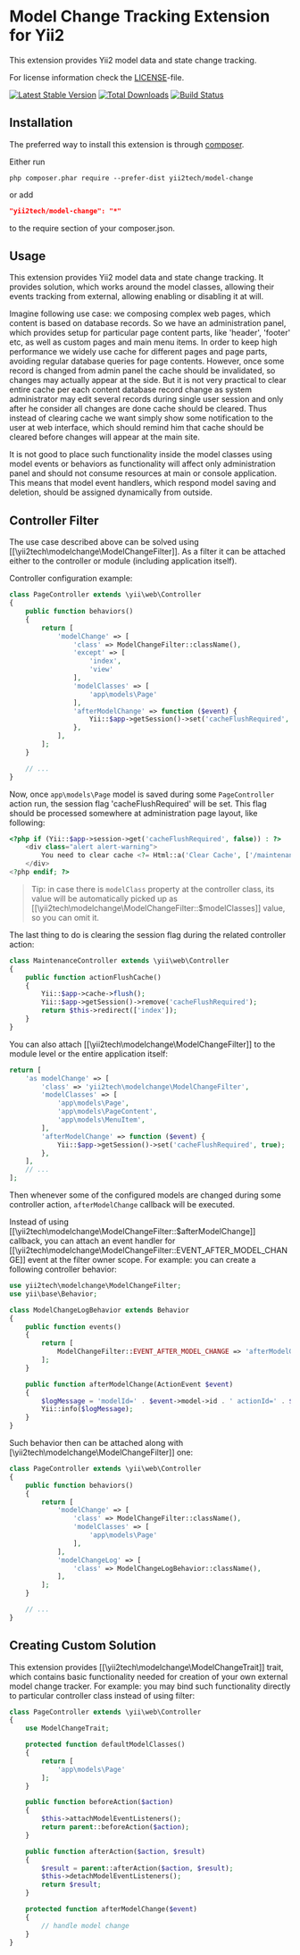 Model Change Tracking Extension for Yii2
========================================

This extension provides Yii2 model data and state change tracking.

For license information check the [LICENSE](LICENSE.md)-file.

[![Latest Stable Version](https://poser.pugx.org/yii2tech/model-change/v/stable.png)](https://packagist.org/packages/yii2tech/model-change)
[![Total Downloads](https://poser.pugx.org/yii2tech/model-change/downloads.png)](https://packagist.org/packages/yii2tech/model-change)
[![Build Status](https://travis-ci.org/yii2tech/model-change.svg?branch=master)](https://travis-ci.org/yii2tech/model-change)


Installation
------------

The preferred way to install this extension is through [composer](http://getcomposer.org/download/).

Either run

```
php composer.phar require --prefer-dist yii2tech/model-change
```

or add

```json
"yii2tech/model-change": "*"
```

to the require section of your composer.json.


Usage
-----

This extension provides Yii2 model data and state change tracking. It provides solution, which works around the model classes,
allowing their events tracking from external, allowing enabling or disabling it at will.

Imagine following use case: we composing complex web pages, which content is based on database records. So we have an
administration panel, which provides setup for particular page content parts, like 'header', 'footer' etc, as well as
custom pages and main menu items. In order to keep high performance we widely use cache for different pages and page parts,
avoiding regular database queries for page contents. However, once some record is changed from admin panel the cache should
be invalidated, so changes may actually appear at the side. But it is not very practical to clear entire cache per each
content database record change as system administrator may edit several records during single user session and only after
he consider all changes are done cache should be cleared. Thus instead of clearing cache we want simply show some notification
to the user at web interface, which should remind him that cache should be cleared before changes will appear at the main site.

It is not good to place such functionality inside the model classes using model events or behaviors as functionality will
affect only administration panel and should not consume resources at main or console application. This means that model
event handlers, which respond model saving and deletion, should be assigned dynamically from outside.


## Controller Filter <span id="controller-filter"></span>

The use case described above can be solved using [[\yii2tech\modelchange\ModelChangeFilter]]. As a filter it can be attached
either to the controller or module (including application itself).

Controller configuration example:

```php
class PageController extends \yii\web\Controller
{
    public function behaviors()
    {
        return [
            'modelChange' => [
                'class' => ModelChangeFilter::className(),
                'except' => [
                    'index',
                    'view'
                ],
                'modelClasses' => [
                    'app\models\Page'
                ],
                'afterModelChange' => function ($event) {
                    Yii::$app->getSession()->set('cacheFlushRequired', true);
                },
            ],
        ];
    }

    // ...
}
```

Now, once `app\models\Page` model is saved during some `PageController` action run, the session flag 'cacheFlushRequired'
will be set. This flag should be processed somewhere at administration page layout, like following:

```php
<?php if (Yii::$app->session->get('cacheFlushRequired', false)) : ?>
    <div class="alert alert-warning">
        You need to clear cache <?= Html::a('Clear Cache', ['/maintenance/flush-cache'], ['class' => 'btn btn-warning']) ?>
    </div>
<?php endif; ?>
```

> Tip: in case there is `modelClass` property at the controller class, its value will be automatically picked up as
  [[\yii2tech\modelchange\ModelChangeFilter::$modelClasses]] value, so you can omit it.

The last thing to do is clearing the session flag during the related controller action:

```php
class MaintenanceController extends \yii\web\Controller
{
    public function actionFlushCache()
    {
        Yii::$app->cache->flush();
        Yii::$app->getSession()->remove('cacheFlushRequired');
        return $this->redirect(['index']);
    }
}
```

You can also attach [[\yii2tech\modelchange\ModelChangeFilter]] to the module level or the entire application itself:

```php
return [
    'as modelChange' => [
        'class' => 'yii2tech\modelchange\ModelChangeFilter',
        'modelClasses' => [
            'app\models\Page',
            'app\models\PageContent',
            'app\models\MenuItem',
        ],
        'afterModelChange' => function ($event) {
            Yii::$app->getSession()->set('cacheFlushRequired', true);
        },
    ],
    // ...
];
```

Then whenever some of the configured models are changed during some controller action, `afterModelChange` callback will be executed.

Instead of using [[\yii2tech\modelchange\ModelChangeFilter::$afterModelChange]] callback, you can attach an event handler for
[[\yii2tech\modelchange\ModelChangeFilter::EVENT_AFTER_MODEL_CHANGE]] event at the filter owner scope. For example: you can
create a following controller behavior:

```php
use yii2tech\modelchange\ModelChangeFilter;
use yii\base\Behavior;

class ModelChangeLogBehavior extends Behavior
{
    public function events()
    {
        return [
            ModelChangeFilter::EVENT_AFTER_MODEL_CHANGE => 'afterModelChange'
        ];
    }

    public function afterModelChange(ActionEvent $event)
    {
        $logMessage = 'modelId=' . $event->model->id . ' actionId=' . $event->action->id;
        Yii::info($logMessage);
    }
}
```

Such behavior then can be attached along with [\yii2tech\modelchange\ModelChangeFilter]] one:

```php
class PageController extends \yii\web\Controller
{
    public function behaviors()
    {
        return [
            'modelChange' => [
                'class' => ModelChangeFilter::className(),
                'modelClasses' => [
                    'app\models\Page'
                ],
            ],
            'modelChangeLog' => [
                'class' => ModelChangeLogBehavior::className(),
            ],
        ];
    }

    // ...
}
```


## Creating Custom Solution <span id="creating-custom-solution"></span>

This extension provides [[\yii2tech\modelchange\ModelChangeTrait]] trait, which contains basic functionality needed
for creation of your own external model change tracker. For example: you may bind such functionality directly to
particular controller class instead of using filter:

```php
class PageController extends \yii\web\Controller
{
    use ModelChangeTrait;

    protected function defaultModelClasses()
    {
        return [
            'app\models\Page'
        ];
    }

    public function beforeAction($action)
    {
        $this->attachModelEventListeners();
        return parent::beforeAction($action);
    }

    public function afterAction($action, $result)
    {
        $result = parent::afterAction($action, $result);
        $this->detachModelEventListeners();
        return $result;
    }

    protected function afterModelChange($event)
    {
        // handle model change
    }
}
```
